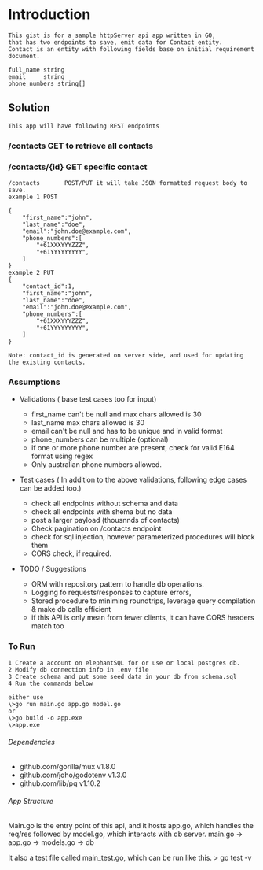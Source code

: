   
   # Introduction
    This gist is for a sample httpServer api app written in GO, 
    that has two endpoints to save, emit data for Contact entity. 
    Contact is an entity with following fields base on initial requirement document.

    full_name string
    email     string 
    phone_numbers string[] 

    
   ## Solution
    This app will have following REST endpoints
   ### /contacts       GET to retrieve all contacts
   ### /contacts/{id}    GET specific contact

    /contacts       POST/PUT it will take JSON formatted request body to save.
    example 1 POST
   
    {
        "first_name":"john",
        "last_name":"doe",
        "email":"john.doe@example.com",
        "phone_numbers":[
            "+61XXXYYYZZZ",
            "+61YYYYYYYYY",
        ]
    }
    example 2 PUT
    {
        "contact_id":1,
        "first_name":"john",
        "last_name":"doe",
        "email":"john.doe@example.com",
        "phone_numbers":[
            "+61XXXYYYZZZ",
            "+61YYYYYYYYY",
        ]
    }
   
    Note: contact_id is generated on server side, and used for updating the existing contacts.


### Assumptions
* Validations ( base test cases too for input)
    * first_name can't be null and max chars allowed is 30
    * last_name max chars allowed is 30
    * email can't be null and has to be unique and in valid format
    * phone_numbers can be multiple (optional)
    * if one or more phone number are present, check for valid E164 format using regex
    * Only australian phone numbers allowed.

* Test cases ( In addition to the above validations, following edge cases can be added too.)
    * check all endpoints without schema and data
    * check all endpoints with shema but no data
    * post a larger payload (thousnnds of contacts) 
    * Check pagination on /contacts endpoint
    * check for sql injection, however parameterized procedures will block them
    * CORS check, if required.
  
* TODO / Suggestions  
    * ORM with repository pattern to handle db operations.
    * Logging fo requests/responses to capture errors, 
    * Stored procedure to miniming roundtrips, leverage query compilation & make db calls efficient 
    * if this API is only mean from fewer clients, it can have CORS headers match too
    
### To Run 
    1 Create a account on elephantSQL for or use or local postgres db.
    2 Modify db connection info in .env file
    3 Create schema and put some seed data in your db from schema.sql
    4 Run the commands below

    either use
    \>go run main.go app.go model.go
    or 
    \>go build -o app.exe
    \>app.exe


###### Dependencies
* github.com/gorilla/mux v1.8.0
* github.com/joho/godotenv v1.3.0
* github.com/lib/pq v1.10.2

###### App Structure
Main.go is the entry point of this api, and it hosts app.go, which handles the req/res followed by model.go, which interacts with db server.
main.go -> app.go -> models.go -> db 

It also a test file called main_test.go, which can be run like this.
\> go test -v



